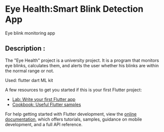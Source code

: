 # Eye Health:Smart Blink Detection App

Eye blink monitoring app

## Description :
The "Eye Health" project is a university project. It is a program that monitors eye blinks, calculates them, and alerts the user whether his blinks are within the normal range or not.

Used:
flutter
dart
ML kit

A few resources to get you started if this is your first Flutter project:

- [Lab: Write your first Flutter app](https://docs.flutter.dev/get-started/codelab)
- [Cookbook: Useful Flutter samples](https://docs.flutter.dev/cookbook)

For help getting started with Flutter development, view the
[online documentation](https://docs.flutter.dev/), which offers tutorials,
samples, guidance on mobile development, and a full API reference.

